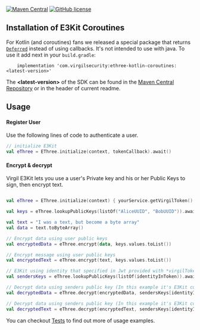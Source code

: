 [![Maven Central](https://maven-badges.herokuapp.com/maven-central/com.virgilsecurity/ethree-kotlin-coroutines/badge.svg)](https://maven-badges.herokuapp.com/maven-central/com.virgilsecurity/ethree-kotlin-coroutines)
[![GitHub license](https://img.shields.io/badge/license-BSD%203--Clause-blue.svg)](https://github.com/VirgilSecurity/virgil/blob/master/LICENSE)

## Installation of E3Kit Coroutines

For Kotlin (and coroutines) fans we released a special package that returns [`Deferred`](https://kotlin.github.io/kotlinx.coroutines/kotlinx-coroutines-core/kotlinx.coroutines/-deferred/) instead of using callbacks.
It's not intended to use with java.
To use it add next in your `build.gradle`:

```
    implementation 'com.virgilsecurity:ethree-kotlin-coroutines:<latest-version>'
```

The **\<latest-version>** of the SDK can be found in the [Maven Central Repository](https://mvnrepository.com/artifact/com.virgilsecurity/ethree-kotlin-coroutines)  or in the header of current readme.

## Usage

#### Register User
Use the following lines of code to authenticate a user.

```kotlin
// initialize E3Kit
val eThree = EThree.initialize(context, tokenCallback).await()
```

#### Encrypt & decrypt

Virgil E3Kit lets you use a user's Private key and his or her Public Keys to sign, then encrypt text.

```kotlin

val eThree = EThree.initialize(context) { yourService.getVirgilToken() }.await()

val keys = eThree.lookupPublicKeys(listOf("AliceUUID", "BobUUID")).await()

val text = "I was a text, but become a byte array"
val data = text.toByteArray()

// Encrypt data using user public keys
val encryptedData = eThree.encrypt(data, keys.values.toList())

// Encrypt message using user public keys
val encryptedText = eThree.encrypt(text, keys.values.toList())

// E3Kit using identity that specified in Jwt provided with *virgilTokenCallback*
val sendersKeys = eThree.lookupPublicKeys(listOf(identityInToken)).await()

// Decrypt data using senders public key (In this example it's E3Kit current user)
val decryptedData = eThree.decrypt(encryptedData, sendersKeys[identityInToken])

// Decrypt data using senders public key (In this example it's E3Kit current user)
val decryptedText = eThree.decrypt(encryptedText, sendersKeys[identityInToken])
```

You can checkout [Tests](https://github.com/VirgilSecurity/e3kit-kotlin/tree/master/testscoroutines/src/androidTest/java/com/virgilsecurity/android/ethreeCoroutines/interaction) to find out more of usage examples.
